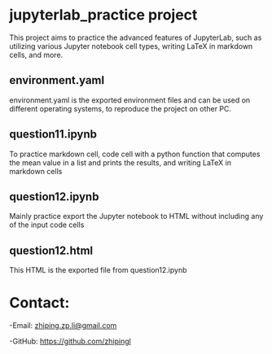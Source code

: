 # jupyterlab_practice project
This project aims to practice the advanced features of JupyterLab, such as utilizing various Jupyter notebook cell types, writing LaTeX in markdown cells, and more.

## environment.yaml
environment.yaml is the exported environment files and can be used on different operating systems, to reproduce the project on other PC.

## question11.ipynb
To practice markdown cell, code cell with a python function that computes the mean value in a list and prints the results, and writing LaTeX in markdown cells

## question12.ipynb
Mainly practice export the Jupyter notebook to HTML without including any of the input code cells

## question12.html
This HTML is the exported file from question12.ipynb

# Contact:
-Email:
zhiping.zp.li@gmail.com

-GitHub:
https://github.com/zhipingl

